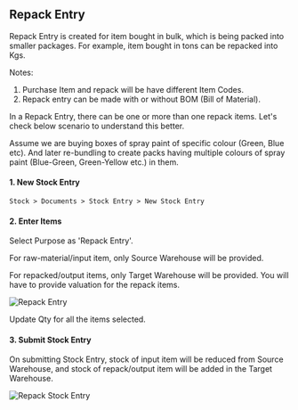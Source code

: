 ## Repack Entry

Repack Entry is created for item bought in bulk, which is being packed into smaller packages. For example, item bought in tons can be repacked into Kgs.

Notes:

1.  Purchase Item and repack will be have different Item Codes.
2.  Repack entry can be made with or without BOM (Bill of Material).

In a Repack Entry, there can be one or more than one repack items. Let's check below scenario to understand this better.

Assume we are buying boxes of spray paint of specific colour (Green, Blue etc). And later re-bundling to create packs having multiple colours of spray paint (Blue-Green, Green-Yellow etc.) in them.

#### 1\. New Stock Entry

`Stock > Documents > Stock Entry > New Stock Entry`

#### 2\. Enter Items

Select Purpose as 'Repack Entry'.

For raw-material/input item, only Source Warehouse will be provided.

For repacked/output items, only Target Warehouse will be provided. You will have to provide valuation for the repack items.

![Repack Entry](https://docs.erpnext.com/files/repack-1.png)

Update Qty for all the items selected.

#### 3\. Submit Stock Entry

On submitting Stock Entry, stock of input item will be reduced from Source Warehouse, and stock of repack/output item will be added in the Target Warehouse.

![Repack Stock Entry](https://docs.erpnext.com/files/repack-2.png)